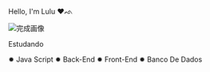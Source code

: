 Hello, I'm Lulu ♥︎ᨒ

<img data-src="https://cdn.picrew.me/shareImg/org/202309/338224_81ZT4QUG.png" alt="完成画像" crossorigin="anonymous" class=" lazyloaded" src="https://cdn.picrew.me/shareImg/org/202309/338224_81ZT4QUG.png">


Estudando

✹ Java Script
✹ Back-End
✹ Front-End
✹ Banco De Dados

